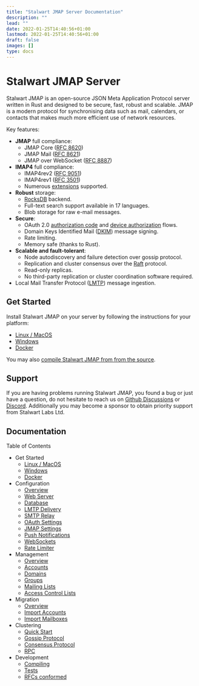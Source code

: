 ```yaml
---
title: "Stalwart JMAP Server Documentation"
description: ""
lead: ""
date: 2022-01-25T14:40:56+01:00
lastmod: 2022-01-25T14:40:56+01:00
draft: false
images: []
type: docs
---
```


# Stalwart JMAP Server

Stalwart JMAP is an open-source JSON Meta Application Protocol server written in Rust and designed to be secure, fast, robust and scalable.
JMAP is a modern protocol for synchronising data such as mail, calendars, or contacts that makes much more efficient use of network resources.

Key features:

- **JMAP** full compliance:
  - JMAP Core ([RFC 8620](https://datatracker.ietf.org/doc/html/rfc8620))
  - JMAP Mail ([RFC 8621](https://datatracker.ietf.org/doc/html/rfc8621))
  - JMAP over WebSocket ([RFC 8887](https://datatracker.ietf.org/doc/html/rfc8887))
- **IMAP4** full compliance:
  - IMAP4rev2 ([RFC 9051](https://datatracker.ietf.org/doc/html/rfc9051))
  - IMAP4rev1 ([RFC 3501](https://datatracker.ietf.org/doc/html/rfc3501)) 
  - Numerous [extensions](/imap/development/rfc/#imap4-extensions) supported.
- **Robust** storage:
  - [RocksDB](http://rocksdb.org/) backend.
  - Full-text search support available in 17 languages.
  - Blob storage for raw e-mail messages.
- **Secure**:
  - OAuth 2.0 [authorization code](https://www.rfc-editor.org/rfc/rfc8628) and [device authorization](https://www.rfc-editor.org/rfc/rfc8628) flows.
  - Domain Keys Identified Mail ([DKIM](https://www.rfc-editor.org/rfc/rfc6376)) message signing.
  - Rate limiting.
  - Memory safe (thanks to Rust).
- **Scalable and fault-tolerant**:
  - Node autodiscovery and failure detection over gossip protocol.
  - Replication and cluster consensus over the [Raft](https://raft.github.io/) protocol.
  - Read-only replicas.
  - No third-party replication or cluster coordination software required.
- Local Mail Transfer Protocol ([LMTP](https://datatracker.ietf.org/doc/html/rfc2033)) message ingestion.

## Get Started

Install Stalwart JMAP on your server by following the instructions for your platform:

- [Linux / MacOS](/jmap/get-started/linux/)
- [Windows](/jmap/get-started/windows/)
- [Docker](/jmap/get-started/docker/)

You may also [compile Stalwart JMAP from from the source](/jmap/development/compile/).

## Support

If you are having problems running Stalwart JMAP, you found a bug or just have a question,
do not hesitate to reach us on [Github Discussions](https://github.com/stalwartlabs/jmap-server/discussions) or [Discord](https://discord.gg/jtgtCNj66U).
Additionally you may become a sponsor to obtain priority support from Stalwart Labs Ltd.

## Documentation

Table of Contents

- Get Started
  - [Linux / MacOS](/jmap/get-started/linux/)
  - [Windows](/jmap/get-started/windows/)
  - [Docker](/jmap/get-started/docker/)
- Configuration
  - [Overview](/jmap/configure/overview/)
  - [Web Server](/jmap/configure/webserver/)
  - [Database](/jmap/configure/database/)
  - [LMTP Delivery](/jmap/configure/lmtp/)
  - [SMTP Relay](/jmap/configure/smtp/)
  - [OAuth Settings](/jmap/configure/oauth/)
  - [JMAP Settings](/jmap/configure/jmap/)
  - [Push Notifications](/jmap/configure/push/)
  - [WebSockets](/jmap/configure/websocket/)
  - [Rate Limiter](/jmap/configure/rate-limit/)
- Management
  - [Overview](/jmap/manage/overview/)
  - [Accounts](/jmap/manage/accounts/)
  - [Domains](/jmap/manage/domains/)
  - [Groups](/jmap/manage/groups/)
  - [Mailing Lists](/jmap/manage/lists/)
  - [Access Control Lists](/jmap/manage/acl/)
- Migration
  - [Overview](/jmap/migrate/overview/)
  - [Import Accounts](/jmap/migrate/accounts/)
  - [Import Mailboxes](/jmap/migrate/mailboxes/)
- Clustering
  - [Quick Start](/jmap/cluster/quick-start/)
  - [Gossip Protocol](/jmap/cluster/gossip/)
  - [Consensus Protocol](/jmap/cluster/raft/)
  - [RPC](/jmap/cluster/rpc/)
- Development
  - [Compiling](/jmap/development/compile/)
  - [Tests](/jmap/development/test/)
  - [RFCs conformed](/jmap/development/rfc/)
